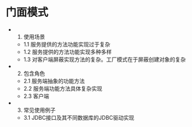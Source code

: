 # 门面模式
+ 1. 使用场景
    - 1.1 服务提供的方法功能实现过于复杂
    - 1.2 服务提供的方法功能实现多种多样
    - 1.3 对客户端屏蔽实现方法的复杂。工厂模式在于屏蔽创建对象的复杂
+ 2. 包含角色
    - 2.1 服务端抽象的功能方法
    - 2.2 服务端功能方法具体复杂实现
    - 2.3 客户端
+ 3. 常见使用例子
    - 3.1 JDBC接口及其不同数据库的JDBC驱动实现
